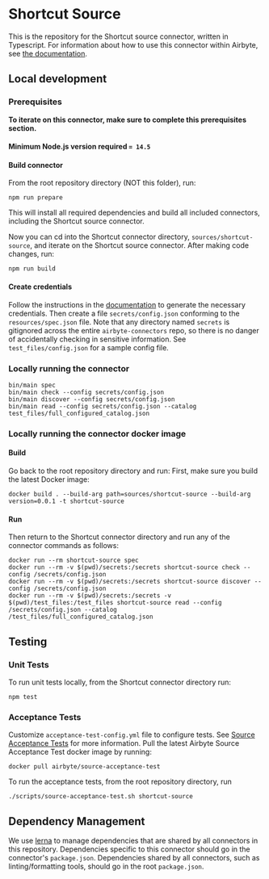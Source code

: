 # Shortcut Source

This is the repository for the Shortcut source connector, written in Typescript.
For information about how to use this connector within Airbyte, see [the
documentation](https://docs.airbyte.io/integrations/sources/shortcut).

## Local development

### Prerequisites

**To iterate on this connector, make sure to complete this prerequisites
section.**

#### Minimum Node.js version required `= 14.5`

#### Build connector

From the root repository directory (NOT this folder), run:

```
npm run prepare
```

This will install all required dependencies and build all included connectors,
including the Shortcut source connector.

Now you can cd into the Shortcut connector directory, `sources/shortcut-source`,
and iterate on the Shortcut source connector. After making code changes, run:

```
npm run build
```

#### Create credentials

Follow the instructions in the
[documentation](https://docs.airbyte.io/integrations/sources/shortcut) to
generate the necessary credentials. Then create a file `secrets/config.json`
conforming to the `resources/spec.json` file. Note that any directory named
`secrets` is gitignored across the entire `airbyte-connectors` repo, so there is
no danger of accidentally checking in sensitive information. See
`test_files/config.json` for a sample config file.

### Locally running the connector

```
bin/main spec
bin/main check --config secrets/config.json
bin/main discover --config secrets/config.json
bin/main read --config secrets/config.json --catalog test_files/full_configured_catalog.json
```

### Locally running the connector docker image

#### Build

Go back to the root repository directory and run:
First, make sure you build the latest Docker image:

```
docker build . --build-arg path=sources/shortcut-source --build-arg version=0.0.1 -t shortcut-source
```

#### Run

Then return to the Shortcut connector directory and run any of the connector
commands as follows:

```
docker run --rm shortcut-source spec
docker run --rm -v $(pwd)/secrets:/secrets shortcut-source check --config /secrets/config.json
docker run --rm -v $(pwd)/secrets:/secrets shortcut-source discover --config /secrets/config.json
docker run --rm -v $(pwd)/secrets:/secrets -v $(pwd)/test_files:/test_files shortcut-source read --config /secrets/config.json --catalog /test_files/full_configured_catalog.json
```

## Testing

### Unit Tests

To run unit tests locally, from the Shortcut connector directory run:

```
npm test
```

### Acceptance Tests

Customize `acceptance-test-config.yml` file to configure tests. See [Source
Acceptance
Tests](https://docs.airbyte.io/connector-development/testing-connectors/source-acceptance-tests-reference)
for more information.
Pull the latest Airbyte Source Acceptance Test docker image by running:

```
docker pull airbyte/source-acceptance-test
```

To run the acceptance tests, from the root repository directory, run

```
./scripts/source-acceptance-test.sh shortcut-source
```

## Dependency Management

We use [lerna](https://lerna.js.org/) to manage dependencies that are shared by
all connectors in this repository. Dependencies specific to this connector
should go in the connector's `package.json`. Dependencies shared by all
connectors, such as linting/formatting tools, should go in the root
`package.json`.
